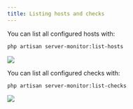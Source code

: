 ```yaml
---
title: Listing hosts and checks
---
```


You can list all configured hosts with:

```bash
php artisan server-monitor:list-hosts
``` 

<img src="/images/server-monitor/list-hosts.jpg" class="screenshot -cli">

You can list all configured checks with: 

```bash
php artisan server-monitor:list-checks
``` 

<img src="/images/server-monitor/list-checks.jpg" class="screenshot -cli">
